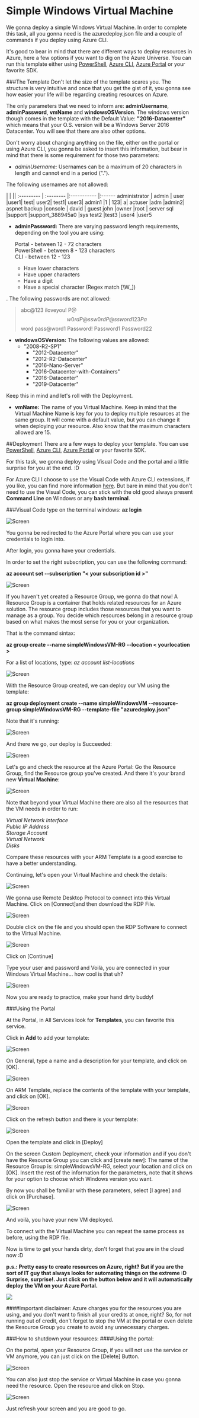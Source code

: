 # Simple Windows Virtual Machine

We gonna deploy a simple Windows Virtual Machine. In order to complete this task, all you gonna need is the azuredeploy.json file and a couple of commands if you deploy using Azure CLI.

It's good to bear in mind that there are different ways to deploy resources in Azure, here a few options if you want to dig on the Azure Universe. You can run this template either using [PowerShell](https://docs.microsoft.com/en-us/azure/azure-resource-manager/resource-group-template-deploy), [Azure CLI](https://docs.microsoft.com/en-us/azure/azure-resource-manager/resource-group-template-deploy-cli), [Azure Portal](https://docs.microsoft.com/en-us/azure/azure-resource-manager/resource-group-template-deploy-portal) or your favorite SDK.

###The Template
Don't let the size of the template scares you. The structure is very intuitive and once that you get the gist of it, you gonna see how easier your life will be regarding creating resources on Azure.

The only parameters that we need to inform are:  **adminUsername**, **adminPassword**, **vmName** and **windowsOSVersion**. The windows version though comes in the template with the Default Value: **"2016-Datacenter"** which means that your O.S. version will be a Windows Server 2016 Datacenter. You will see that there are also other options.

Don't worry about changing anything on the file, either on the portal or using Azure CLI, you gonna be asked to insert this information, but bear in mind that there is some requirement for those two parameters:


- *adminUsername:* Usernames can be a maximum of 20 characters in length and cannot end in a period (".").

The following usernames are not allowed:  

  | | ||
:--------- | :-------- |:-----------    |:------
administrator     | admin | user     |user1|
test|     user2|     test1|     user3|
admin1     |1 |    123|     a|
actuser     |adm     |admin2|     aspnet
backup     |console |    david |    guest
john     |owner     |root |    server
sql     |support     |support_388945a0     |sys
test2     |test3     |user4     |user5


- **adminPassword:** There are varying password length requirements, depending on the tool you are using:

    Portal - between 12 - 72 characters  
    PowerShell - between 8 - 123 characters  
    CLI - between 12 - 123  

    - Have lower characters
    - Have upper characters
    - Have a digit
    - Have a special character (Regex match [\W_])

. The following passwords are not allowed:

>abc@123     iloveyou!     P@$$w0rd     P@ssw0rd     P@ssword123
Pa$$word     pass@word1     Password!     Password1     Password22

- **windowsOSVersion:** The following values are allowed:
    - "2008-R2-SP1"
       - "2012-Datacenter"
       - "2012-R2-Datacenter"
       - "2016-Nano-Server"
       - "2016-Datacenter-with-Containers"
       - "2016-Datacenter"
       - "2019-Datacenter"

Keep this in mind and let's roll with the Deployment.

- **vmName:** The name of you Virtual Machine. Keep in mind that the Virtual Machine Name is key for you to deploy multiple resources at the same group. It will come with a default value, but you can change it when deploying your resource. Also know that the maximum characters allowed are 15.

##Deployment
There are a few ways to deploy your template.
You can use [PowerShell](https://docs.microsoft.com/en-us/azure/azure-resource-manager/resource-group-template-deploy), [Azure CLI](https://docs.microsoft.com/en-us/azure/azure-resource-manager/resource-group-template-deploy-cli), [Azure Portal](https://docs.microsoft.com/en-us/azure/azure-resource-manager/resource-group-template-deploy-portal) or your favorite SDK.

For this task, we gonna deploy using Visual Code and the portal and a little surprise for you at the end. :D

For Azure CLI I choose to use the Visual Code with Azure CLI extensions, if you like, you can find more information [here](https://code.visualstudio.com/docs/azure/extensions). But bare in mind that you don't need to use the Visual Code, you can stick with the old good always present **Command Line** on Windows or any **bash terminal**.

###Visual Code
type on the terminal windows: **az login**

![Screen](./images/azlogin.png)

You gonna be redirected to the Azure Portal where you can use your credentials to login into.

After login, you gonna have your credentials.

In order to set the right subscription, you can use the following command:

**az account set --subscription "< your subscription id >"**

![Screen](./images/azlogin2.png)

If you haven't yet created a Resource Group, we gonna do that now! A Resource Group is a container that holds related resources for an Azure solution. The resource group includes those resources that you want to manage as a group. You decide which resources belong in a resource group based on what makes the most sense for you or your organization.

That is the command sintax:

**az group create --name simpleWindowsVM-RG --location < yourlocation >**

For a list of locations, type: *az account list-locations*

![Screen](./images/azgroup.png)

With the Resource Group created, we can deploy our VM using the template:

**az group deployment create --name simpleWindowsVM --resource-group simpleWindowsVM-RG --template-file "azuredeploy.json"**

Note that it's running:

![Screen](./images/azdeploy.png)

And there we go, our deploy is Succeeded:  

![Screen](./images/azdeploy2.png)

Let's go and check the resource at the Azure Portal:
Go the Resource Group, find the Resource group you've created.
And there it's your brand new **Virtual Machine**:

![Screen](./images/azvm.png)

Note that beyond your Virtual Machine there are also all the resources that the VM needs in order to run:  

*Virtual Network Interface*  
*Public IP Address*  
*Storage Account*    
*Virtual Network*  
*Disks*

Compare these resources with your ARM Template is a good exercise to have a better understanding.

Continuing, let's open your Virtual Machine and check the details:

![Screen](./images/azvm2.png)

We gonna use Remote Desktop Protocol to connect into this Virtual Machine. Click on [Connect]and then download the RDP File.

![Screen](./images/azvm3.png)

Double click on the file and you should open the RDP Software to connect to the Virtual Machine.

![Screen](./images/azconnect.png)

Click on [Continue]

Type your user and password and Voilà, you are connected in your Windows Virtual Machine... how cool is that uh?

![Screen](./images/azconnect2.png)

Now you are ready to practice, make your hand dirty buddy!

###Using the Portal

At the Portal, in All Services look for **Templates**, you can favorite this service.

Click in **Add** to add your template:

![Screen](./images/azportal.png)

On General, type a name and a description for your template, and click on [OK].

![Screen](./images/aztemplate.png)

On ARM Template, replace the contents of the template with your template, and click on [OK].

![Screen](./images/aztemplate2.png)

Click on the refresh button and there is your template:

![Screen](./images/aztemplate3.png)

Open the template and click in [Deploy]

On the screen Custom Deployment, check your information and if you don't have the Resource Group you can click and [create new]:
The name of the Resource Group is: simpleWindowsVM-RG, select your location and click on [OK]. Insert the rest of the information for the parameters, note that it shows for your option to choose which Windows version you want.

By now you shall be familiar with these parameters, select [I agree] and click on [Purchase].

![Screen](./images/azportaldeploy.png)

And voilà, you have your new VM deployed.

To connect with the Virtual Machine you can repeat the same process as before, using the RDP file.

Now is time to get your hands dirty, don't forget that you are in the cloud now :D


**p.s.: Pretty easy to create resources on Azure, right? But if you are the sort of IT guy that always looks for automating things on the extreme :D Surprise, surprise!.
Just click on the button below and it will automatically deploy the VM on your Azure Portal.**


<a href="https://portal.azure.com/#create/Microsoft.Template/uri/https%3A%2F%2Fraw.githubusercontent.com%2FAzure4StudentQSTemplates%2Fazure-quickstart-templates%2Fmaster%2F101-vm-simplewinserver2016%2Fazuredeploy.json" target="_blank">
<img src="https://raw.githubusercontent.com/Azure/azure-quickstart-templates/master/1-CONTRIBUTION-GUIDE/images/deploytoazure.png"/>
</a>

####Important disclaimer: Azure charges you for the resources you are using, and you don't want to finish all your credits at once, right? So, for not running out of credit, don't forget to stop the VM at the portal or even delete the Resource Group you create to avoid any unnecessary charges.


###How to shutdown your resources:
####Using the portal:

On the portal, open your Resource Group, if you will not use the service or VM anymore, you can just click on the [Delete] Button.

![Screen](./images/off1.png)

You can also just stop the service or Virtual Machine in case you gonna need the resource. Open the resource and click on Stop.

![Screen](./images/off2.png)

Just refresh your screen and you are good to go.

